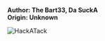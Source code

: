 <b>Author: The Bart33, Da SuckA</b><br>
<b>Origin: Unknown</b><br>

![HackATack](https://github.com/yuankong666/Ultimate-RAT-Collection/assets/128066597/288bc8f8-2c28-4b4b-9cae-6ad464325f98)
